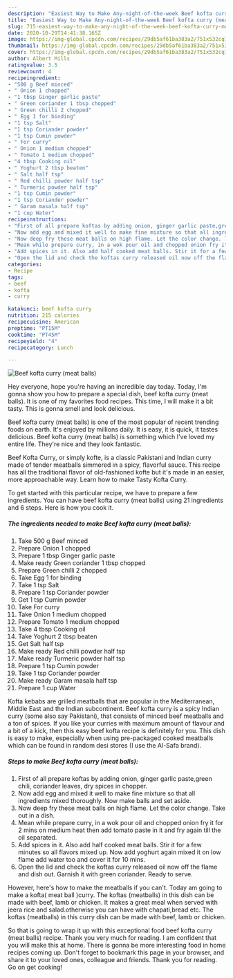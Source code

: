```yaml
---
description: "Easiest Way to Make Any-night-of-the-week Beef kofta curry (meat balls)"
title: "Easiest Way to Make Any-night-of-the-week Beef kofta curry (meat balls)"
slug: 715-easiest-way-to-make-any-night-of-the-week-beef-kofta-curry-meat-balls
date: 2020-10-29T14:41:38.165Z
image: https://img-global.cpcdn.com/recipes/29db5af61ba383a2/751x532cq70/beef-kofta-curry-meat-balls-recipe-main-photo.jpg
thumbnail: https://img-global.cpcdn.com/recipes/29db5af61ba383a2/751x532cq70/beef-kofta-curry-meat-balls-recipe-main-photo.jpg
cover: https://img-global.cpcdn.com/recipes/29db5af61ba383a2/751x532cq70/beef-kofta-curry-meat-balls-recipe-main-photo.jpg
author: Albert Mills
ratingvalue: 3.5
reviewcount: 4
recipeingredient:
- "500 g Beef minced"
- " Onion 1 chopped"
- "1 tbsp Ginger garlic paste"
- " Green coriander 1 tbsp chopped"
- " Green chilli 2 chopped"
- " Egg 1 for binding"
- "1 tsp Salt"
- "1 tsp Coriander powder"
- "1 tsp Cumin powder"
- " For curry"
- " Onion 1 medium chopped"
- " Tomato 1 medium chopped"
- "4 tbsp Cooking oil"
- " Yoghurt 2 tbsp beaten"
- " Salt half tsp"
- " Red chilli powder half tsp"
- " Turmeric powder half tsp"
- "1 tsp Cumin powder"
- "1 tsp Coriander powder"
- " Garam masala half tsp"
- "1 cup Water"
recipeinstructions:
- "First of all prepare koftas by adding onion, ginger garlic paste,green chili, coriander leaves, dry spices in chopper."
- "Now add egg and mixed it well to make fine mixture so that all ingredients mixed thoroughly. Now make balls and set aside."
- "Now deep fry these meat balls on high flame. Let the color change. Take out in a dish."
- "Mean while prepare curry, in a wok pour oil and chopped onion fry it for 2 mins on medium heat then add tomato paste in it and fry again till the oil separated."
- "Add spices in it. Also add half cooked meat balls. Stir it for a few minutes so all flavors mixed up. Now add yoghurt again mixed it on low flame add water too and cover it for 10 mins."
- "Open the lid and check the koftas curry released oil now off the flame and dish out. Garnish it with green coriander. Ready to serve."
categories:
- Recipe
tags:
- beef
- kofta
- curry

katakunci: beef kofta curry 
nutrition: 215 calories
recipecuisine: American
preptime: "PT15M"
cooktime: "PT45M"
recipeyield: "4"
recipecategory: Lunch

---
```



![Beef kofta curry (meat balls)](https://img-global.cpcdn.com/recipes/29db5af61ba383a2/751x532cq70/beef-kofta-curry-meat-balls-recipe-main-photo.jpg)

Hey everyone, hope you're having an incredible day today. Today, I'm gonna show you how to prepare a special dish, beef kofta curry (meat balls). It is one of my favorites food recipes. This time, I will make it a bit tasty. This is gonna smell and look delicious.

Beef kofta curry (meat balls) is one of the most popular of recent trending foods on earth. It's enjoyed by millions daily. It is easy, it is quick, it tastes delicious. Beef kofta curry (meat balls) is something which I've loved my entire life. They're nice and they look fantastic.

Beef Kofta Curry, or simply kofte, is a classic Pakistani and Indian curry made of tender meatballs simmered in a spicy, flavorful sauce. This recipe has all the traditional flavor of old-fashioned kofte but it&#39;s made in an easier, more approachable way. Learn how to make Tasty Kofta Curry.


To get started with this particular recipe, we have to prepare a few ingredients. You can have beef kofta curry (meat balls) using 21 ingredients and 6 steps. Here is how you cook it.

<!--inarticleads1-->

##### The ingredients needed to make Beef kofta curry (meat balls):

1. Take 500 g Beef minced
1. Prepare  Onion 1 chopped
1. Prepare 1 tbsp Ginger garlic paste
1. Make ready  Green coriander 1 tbsp chopped
1. Prepare  Green chilli 2 chopped
1. Take  Egg 1 for binding
1. Take 1 tsp Salt
1. Prepare 1 tsp Coriander powder
1. Get 1 tsp Cumin powder
1. Take  For curry
1. Take  Onion 1 medium chopped
1. Prepare  Tomato 1 medium chopped
1. Take 4 tbsp Cooking oil
1. Take  Yoghurt 2 tbsp beaten
1. Get  Salt half tsp
1. Make ready  Red chilli powder half tsp
1. Make ready  Turmeric powder half tsp
1. Prepare 1 tsp Cumin powder
1. Take 1 tsp Coriander powder
1. Make ready  Garam masala half tsp
1. Prepare 1 cup Water


Kofta kebabs are grilled meatballs that are popular in the Mediterranean, Middle East and the Indian subcontinent. Beef kofta curry is a spicy Indian curry (some also say Pakistani), that consists of minced beef meatballs and a ton of spices. If you like your curries with maximum amount of flavour and a bit of a kick, then this easy beef kofta recipe is definitely for you. This dish is easy to make, especially when using pre-packaged cooked meatballs which can be found in random desi stores (I use the Al-Safa brand). 

<!--inarticleads2-->

##### Steps to make Beef kofta curry (meat balls):

1. First of all prepare koftas by adding onion, ginger garlic paste,green chili, coriander leaves, dry spices in chopper.
1. Now add egg and mixed it well to make fine mixture so that all ingredients mixed thoroughly. Now make balls and set aside.
1. Now deep fry these meat balls on high flame. Let the color change. Take out in a dish.
1. Mean while prepare curry, in a wok pour oil and chopped onion fry it for 2 mins on medium heat then add tomato paste in it and fry again till the oil separated.
1. Add spices in it. Also add half cooked meat balls. Stir it for a few minutes so all flavors mixed up. Now add yoghurt again mixed it on low flame add water too and cover it for 10 mins.
1. Open the lid and check the koftas curry released oil now off the flame and dish out. Garnish it with green coriander. Ready to serve.


However, here&#39;s how to make the meatballs if you can&#39;t. Today am going to make a kofta( meat ball )curry. The koftas (meatballs) in this dish can be made with beef, lamb or chicken. It makes a great meal when served with jeera rice and salad.otherwise you can have with chapati,bread etc. The koftas (meatballs) in this curry dish can be made with beef, lamb or chicken. 

So that is going to wrap it up with this exceptional food beef kofta curry (meat balls) recipe. Thank you very much for reading. I am confident that you will make this at home. There is gonna be more interesting food in home recipes coming up. Don't forget to bookmark this page in your browser, and share it to your loved ones, colleague and friends. Thank you for reading. Go on get cooking!
